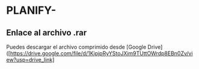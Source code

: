 # PLANIFY-
## Enlace al archivo .rar

Puedes descargar el archivo comprimido desde [Google Drive]([https://drive.google.com/file/d/1KipjpRyYStoJXim9TUttOWrdp8EBn0Zv/view?usp=drive_link]
